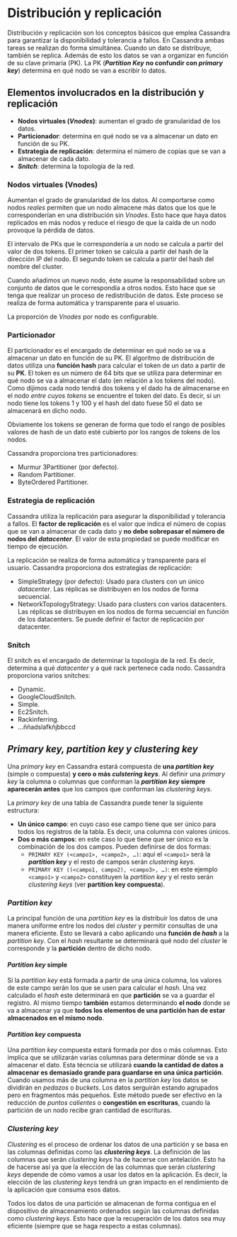 # Distribución y replicación

Distribución y replicación son los conceptos básicos que emplea Cassandra para garantizar la disponibilidad y tolerancia a fallos. En Cassandra ambas tareas se realizan do forma simultánea. Cuando un dato se distribuye, también se replica. Además de esto los datos se van a organizar en función de su clave primaria (PK). La PK (***Partition Key*** **no confundir con *primary key***) determina en qué nodo se van a escribir lo datos.

## Elementos involucrados en la distribución y replicación

* **Nodos virtuales (*Vnodes*)**: aumentan el grado de granularidad de los datos.
* **Particionador**: determina en qué nodo se va a almacenar un dato en función de su PK.
* **Estrategia de replicación**: determina el número de copias que se van a almacenar de cada dato.
* ***Snitch***: determina la topología de la red.

### Nodos virtuales (Vnodes)

Aumentan el grado de granularidad de los datos. Al comportarse como nodos *reales* permiten que un nodo almacene más datos que los que le corresponderían en una distribución sin *Vnodes*. Esto hace que haya datos replicados en más nodos y reduce el riesgo de que la caída de un nodo provoque la pérdida de datos.

El intervalo de PKs que le correspondería a un nodo se calcula a partir del valor de dos tokens. El primer token se calcula a partir del hash de la dirección IP del nodo. El segundo token se calcula a partir del hash del nombre del cluster.

Cuando añadimos un nuevo nodo, éste asume la responsabilidad sobre un conjunto de datos que le correspondía a otros nodos. Esto hace que se tenga que realizar un proceso de redistribución de datos. Este proceso se realiza de forma automática y transparente para el usuario.

La proporción de *Vnodes* por nodo es configurable.

### Particionador

El particionador es el encargado de determinar en qué nodo se va a almacenar un dato en función de su PK. El algoritmo de distribución de datos utiliza una **función hash** para calcular el token de un dato a partir de su **PK**. El token es un número de 64 bits que se utiliza para determinar en qué nodo se va a almacenar el dato (en relación a los tokens del nodo). Como dijimos cada nodo tendrá dos tokens y el dado ha de almacenarse en el nodo *entre cuyos tokens* se encuentre el token del dato. Es decir, si un nodo tiene los tokens 1 y 100 y el hash del dato fuese 50 el dato se almacenará en dicho nodo.

Obviamente los tokens se generan de forma que todo el rango de posibles valores de hash de un dato esté cubierto por los rangos de tokens de los nodos. 

 Cassandra proporciona tres particionadores:

* Murmur 3Partitioner (por defecto).
* Random Partitioner.
* ByteOrdered Partitioner.

### Estrategia de replicación

Cassandra utiliza la replicación para asegurar la disponibilidad y tolerancia a fallos. El **factor de replicación** es el valor que indica el número de copias que se van a almacenar de cada dato y **no debe sobrepasar el número de nodos del *datacenter***. El valor de esta propiedad se puede modificar en tiempo de ejecución.

La replicación se realiza de forma automática y transparente para el usuario. Cassandra proporciona dos estrategias de replicación:

* SimpleStrategy (por defecto): Usado para clusters con un único *datacenter*. Las réplicas se distribuyen en los nodos de forma secuencial.
* NetworkTopologyStrategy: Usado para clusters con varios datacenters. Las réplicas se distribuyen en los nodos de forma secuencial en función de los datacenters. Se puede definir el factor de replicación por datacenter.

### Snitch

El snitch es el encargado de determinar la topología de la red. Es decir, determina a qué *datacenter* y a qué rack pertenece cada nodo. Cassandra proporciona varios snitches:

* Dynamic.
* GoogleCloudSnitch.
* Simple.
* Ec2Snitch.
* Rackinferring.
* ...ññadslafkñjbbccd

## *Primary key, partition key y clustering key*

Una *primary key* en Cassandra estará compuesta de **una *partition key*** (simple o compuesta) **y cero o más *culstering keys***. Al definir una *primary key* la columna o columnas que conforman la ***partition key* siempre aparecerán antes** que los campos que conforman las *clustering keys*.

La *primary key* de una tabla de Cassandra puede tener la siguiente estructura:

* **Un único campo**: en cuyo caso ese campo tiene que ser único para todos los registros de la tabla. Es decir, una columna con valores únicos.
* **Dos o más campos**: en este caso lo que tiene que ser único es la combinación de los dos campos. Pueden definirse de dos formas:
  * `PRIMARY KEY (<campo1>, <campo2>, …)`: aquí el `<campo1>` será la ***partition key*** y el resto de campos serán *clustering keys*.
  * `PRIMARY KEY ((<campo1, campo2), <campo3>, …)`: en este ejemplo `<campo1>` y `<campo2>` constituyen la *partition key* y el resto serán *clustering keys* (ver **partition key compuesta**).

### *Partition key*

La principal función de una *partition key* es la distribuir los datos de una manera uniforme entre los nodos del *cluster* y permitir consultas de una manera eficiente. Esto se llevará a cabo aplicando una **función de *hash*** a la *partition key*. Con el *hash* resultante se determinará qué nodo del *cluster* le corresponde y la **partición** dentro de dicho nodo.

#### *Partition key* simple

Si la *partition key* está formada a partir de una única columna, los valores de este campo serán los que se usen para calcular el *hash*. Una vez calculado el *hash* este determinará en que **partición** se va a guardar el registro. Al mismo tiempo **también** estamos determinando **el nodo** donde se va a almacenar ya que **todos los elementos de una partición han de estar almacenados en el mismo nodo**.

#### *Partition key* compuesta

Una *partition key* compuesta estará formada por dos o más columnas. Esto implica que se utilizarán varias columnas para determinar dónde se va a almacenar el dato. Esta técncia se utilizará **cuando la cantidad de datos a almacenar es demasiado grande para guardarse en una única partición**. Cuando usamos más de una columna en la *partition key* los datos se dividirán en *pedazos* o *buckets*. Los datos serguirán estando agrupados pero en fragmentos más pequeños. Este método puede ser efectivo en la reducción de *puntos calientes* o **congestión en escrituras**, cuando la partición de un nodo recibe gran cantidad de escrituras.

### *Clustering key*

*Clustering* es el proceso de ordenar los datos de una partición y se basa en las columnas definidas como las ***clustering keys***. La definición de las columnas que serán *clustering keys* ha de hacerse con antelación. Esto ha de hacerse así ya que la elección de las columnas que serán *clustering keys* depende de cómo vamos a usar los datos en la aplicación. Es decir, la elección de las *clustering keys* tendrá un gran impacto en el rendimiento de la aplicación que consuma esos datos.  

Todos los datos de una partición se almacenan de forma contigua en el dispositivo de almacenamiento ordenados según las columnas definidas como *clustering keys*. Esto hace que la recuperación de los datos sea muy eficiente (siempre que se haga respecto a estas columnas).
